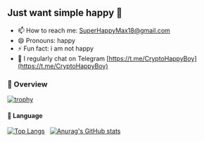 ## Just want simple happy 🎈
- 📫 How to reach me: SuperHappyMax18@gmail.com
- 😄 Pronouns: happy
- ⚡ Fun fact: i am not happy
- 📝 I regularly chat on Telegram [https://t.me/CryptoHappyBoy](https://t.me/CryptoHappyBoy)
  
### 👀 Overview
[![trophy](https://github-profile-trophy.vercel.app/?username=0xhappyboy)](https://github.com/ryo-ma/github-profile-trophy)

#### 📖 Language
[![Top Langs](https://github-readme-stats.vercel.app/api/top-langs/?username=0xhappyboy&layout=donut)](https://github.com/anuraghazra/github-readme-stats)
&nbsp;
[![Anurag's GitHub stats](https://github-readme-stats.vercel.app/api?username=0xhappyboy)](https://github.com/anuraghazra/github-readme-stats)
<!--
**0xhappyboy/0xhappyboy** is a ✨ _special_ ✨ repository because its `README.md` (this file) appears on your GitHub profile.

Here are some ideas to get you started:

- 🔭 I’m currently working on ...
- 🌱 I’m currently learning ...
- 👯 I’m looking to collaborate on ...
- 🤔 I’m looking for help with ...
- 💬 Ask me about ...
- 📫 How to reach me: ...
- 😄 Pronouns: ...
- ⚡ Fun fact: ...
-->
